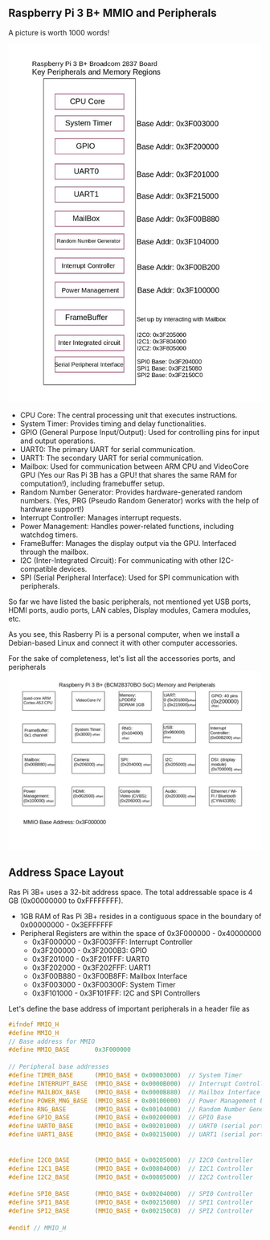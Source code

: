 ## Raspberry Pi 3 B+ MMIO and Peripherals


A picture is worth 1000 words!


<img src="https://github.com/abmajith/bare_metal_embedded_os/blob/main/rpi_3bplus_BM/rsp_3b_mmioPeripherals/raspi3b_arch.jpg" alt="J" width="1200"/>

- CPU Core: The central processing unit that executes instructions.
- System Timer: Provides timing and delay functionalities.
- GPIO (General Purpose Input/Output): Used for controlling pins for input and output operations.
- UART0: The primary UART for serial communication.
- UART1: The secondary UART for serial communication.
- Mailbox: Used for communication between ARM CPU and VideoCore GPU
  (Yes our Ras Pi 3B has a GPU! that shares the same RAM for computation!),
  including framebuffer setup.
- Random Number Generator: Provides hardware-generated random numbers.
  (Yes, PRG (Pseudo Random Generator) works with the help of hardware support!)
- Interrupt Controller: Manages interrupt requests.
- Power Management: Handles power-related functions, including watchdog timers.
- FrameBuffer: Manages the display output via the GPU. Interfaced through the mailbox.
- I2C (Inter-Integrated Circuit): For communicating with other I2C-compatible devices.
- SPI (Serial Peripheral Interface): Used for SPI communication with peripherals.


So far we have listed the basic peripherals, 
not mentioned yet USB ports, HDMI ports, audio ports, 
LAN cables, Display modules, Camera modules, etc.

As you see, this Rasberry Pi is a personal computer, 
when we install a Debian-based Linux and connect it with other computer accessories. 


For the sake of completeness, let's list all the accessories ports, and peripherals
<img src="https://github.com/abmajith/bare_metal_embedded_os/blob/main/rpi_3bplus_BM/rsp_3b_mmioPeripherals/raspi3bplus_detailed.jpg" alt="J" width="1200"/>


## Address Space Layout

Ras Pi 3B+ uses a 32-bit address space. The total addressable space is 4 GB (0x00000000 to 0xFFFFFFFF).

- 1GB  RAM of Ras Pi 3B+ resides in a contiguous space in the boundary of 0x00000000 - 0x3EFFFFFF
- Peripheral Registers are within the space of 0x3F000000 - 0x40000000
	-	0x3F000000 - 0x3F003FFF: Interrupt Controller
	-	0x3F200000 - 0x3F2000B3: GPIO
	-	0x3F201000 - 0x3F201FFF: UART0
	-	0x3F202000 - 0x3F202FFF: UART1
	-	0x3F00B880 - 0x3F00B8FF: Mailbox Interface
	-	0x3F003000 - 0x3F00300F: System Timer
	-	0x3F101000 - 0x3F101FFF: I2C and SPI Controllers


Let's define the base address of important peripherals in a header file as 
```c
#ifndef MMIO_H
#define MMIO_H
// Base address for MMIO
#define MMIO_BASE       0x3F000000

// Peripheral base addresses
#define TIMER_BASE      (MMIO_BASE + 0x00003000)  // System Timer
#define INTERRUPT_BASE  (MMIO_BASE + 0x0000B000)  // Interrupt Controller
#define MAILBOX_BASE    (MMIO_BASE + 0x0000B880)  // Mailbox Interface
#define POWER_MNG_BASE  (MMIO_BASE + 0x00100000)  // Power Management base
#define RNG_BASE        (MMIO_BASE + 0x00104000)  // Random Number Generator Base
#define GPIO_BASE       (MMIO_BASE + 0x00200000)  // GPIO Base
#define UART0_BASE      (MMIO_BASE + 0x00201000)  // UART0 (serial port, PL011)
#define UART1_BASE      (MMIO_BASE + 0x00215000)  // UART1 (serial port, AUX mini UART)


#define I2C0_BASE       (MMIO_BASE + 0x00205000)  // I2C0 Controller
#define I2C1_BASE       (MMIO_BASE + 0x00804000)  // I2C1 Controller
#define I2C2_BASE       (MMIO_BASE + 0x00805000)  // I2C2 Controller

#define SPI0_BASE       (MMIO_BASE + 0x00204000)  // SPI0 Controller
#define SPI1_BASE       (MMIO_BASE + 0x00215080)  // SPI1 Controller
#define SPI2_BASE       (MMIO_BASE + 0x002150C0)  // SPI2 Controller

#endif // MMIO_H
```
